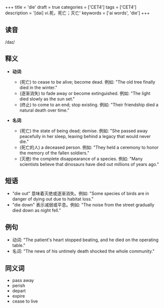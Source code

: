 +++
title = 'die'
draft = true
categories = ['CET4']
tags = ['CET4']
description = '[dai] vi.死，死亡；灭亡'
keywords = ['ai words', 'die']
+++

## 读音
/daɪ/

## 释义
- **动词**:
  - (死亡) to cease to be alive; become dead. 例如: "The old tree finally died in the winter."
  - (逐渐消失) to fade away or become extinguished. 例如: "The light died slowly as the sun set."
  - (终止) to come to an end; stop existing. 例如: "Their friendship died a natural death over time."

- **名词**:
  - (死亡) the state of being dead; demise. 例如: "She passed away peacefully in her sleep, leaving behind a legacy that would never die."
  - (死亡的人) a deceased person. 例如: "They held a ceremony to honor the memory of the fallen soldiers."
  - (灭绝) the complete disappearance of a species. 例如: "Many scientists believe that dinosaurs have died out millions of years ago."

## 短语
- "die out" 意味着灭绝或逐渐消失。例如: "Some species of birds are in danger of dying out due to habitat loss."
- "die down" 表示减弱或平息。例如: "The noise from the street gradually died down as night fell."

## 例句
- 动词: "The patient's heart stopped beating, and he died on the operating table."
- 名词: "The news of his untimely death shocked the whole community."

## 同义词
- pass away
- perish
- depart
- expire
- cease to live
